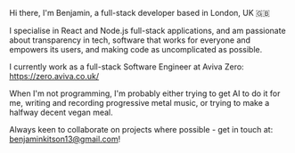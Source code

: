 Hi there, I'm Benjamin, a full-stack developer based in London, UK 🇬🇧

I specialise in React and Node.js full-stack applications, and am passionate about transparency in tech, software that works for everyone and empowers its users, and making code as uncomplicated as possible.

I currently work as a full-stack Software Engineer at Aviva Zero: https://zero.aviva.co.uk/

When I'm not programming, I'm probably either trying to get AI to do it for me, writing and recording progressive metal music, or trying to make a halfway decent vegan meal.

Always keen to collaborate on projects where possible - get in touch at: benjaminkitson13@gmail.com!
